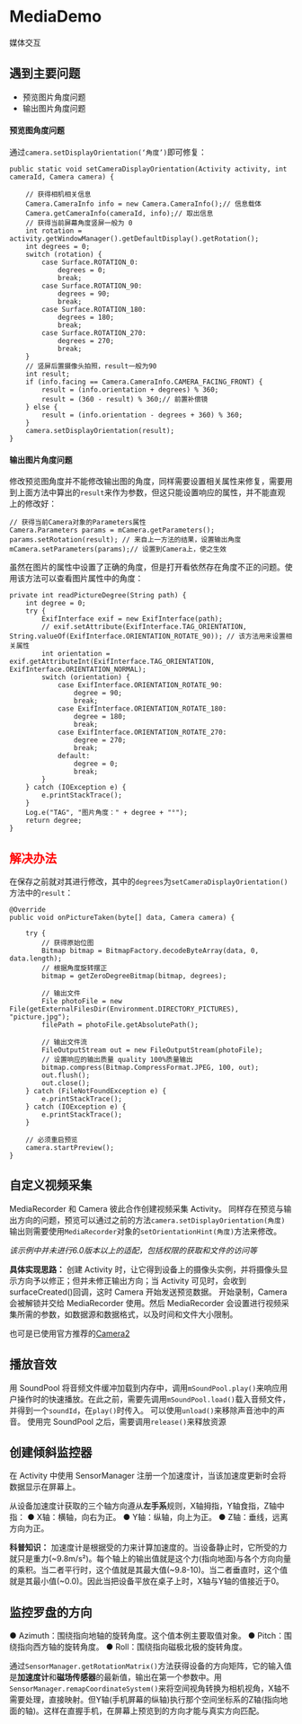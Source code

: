 # MediaDemo
媒体交互

## 遇到主要问题

* 预览图片角度问题
* 输出图片角度问题

#### 预览图角度问题

通过`camera.setDisplayOrientation(‘角度’)`即可修复：

```
public static void setCameraDisplayOrientation(Activity activity, int cameraId, Camera camera) {

    // 获得相机相关信息
    Camera.CameraInfo info = new Camera.CameraInfo();// 信息载体
    Camera.getCameraInfo(cameraId, info);// 取出信息
    // 获得当前屏幕角度竖屏一般为 0
    int rotation = activity.getWindowManager().getDefaultDisplay().getRotation();
    int degrees = 0;
    switch (rotation) {
        case Surface.ROTATION_0:
            degrees = 0;
            break;
        case Surface.ROTATION_90:
            degrees = 90;
            break;
        case Surface.ROTATION_180:
            degrees = 180;
            break;
        case Surface.ROTATION_270:
            degrees = 270;
            break;
    }
    // 竖屏后置摄像头拍照，result一般为90
    int result;
    if (info.facing == Camera.CameraInfo.CAMERA_FACING_FRONT) {
        result = (info.orientation + degrees) % 360;
        result = (360 - result) % 360;// 前置补偿镜
    } else {
        result = (info.orientation - degrees + 360) % 360;
    }
    camera.setDisplayOrientation(result);
}
```

#### 输出图片角度问题

修改预览图角度并不能修改输出图的角度，同样需要设置相关属性来修复，需要用到上面方法中算出的`result`来作为参数，但这只能设置响应的属性，并不能直观上的修改好：

```
// 获得当前Camera对象的Parameters属性
Camera.Parameters params = mCamera.getParameters();
params.setRotation(result); // 来自上一方法的结果，设置输出角度
mCamera.setParameters(params);// 设置到Camera上，使之生效
```

虽然在图片的属性中设置了正确的角度，但是打开看依然存在角度不正的问题。使用该方法可以查看图片属性中的角度：

```
private int readPictureDegree(String path) {
    int degree = 0;
    try {
        ExifInterface exif = new ExifInterface(path);
        // exif.setAttribute(ExifInterface.TAG_ORIENTATION, String.valueOf(ExifInterface.ORIENTATION_ROTATE_90)); // 该方法用来设置相关属性
        int orientation = exif.getAttributeInt(ExifInterface.TAG_ORIENTATION, ExifInterface.ORIENTATION_NORMAL);
        switch (orientation) {
            case ExifInterface.ORIENTATION_ROTATE_90:
                degree = 90;
                break;
            case ExifInterface.ORIENTATION_ROTATE_180:
                degree = 180;
                break;
            case ExifInterface.ORIENTATION_ROTATE_270:
                degree = 270;
                break;
            default:
                degree = 0;
                break;
        }
    } catch (IOException e) {
        e.printStackTrace();
    }
    Log.e("TAG", "图片角度：" + degree + "°");
    return degree;
}
```

<font color=red>解决办法</font>
-------
在保存之前就对其进行修改，其中的`degrees`为`setCameraDisplayOrientation()`方法中的`result`：

```
@Override
public void onPictureTaken(byte[] data, Camera camera) {

    try {
        // 获得原始位图
        Bitmap bitmap = BitmapFactory.decodeByteArray(data, 0, data.length);
        // 根据角度旋转摆正
        bitmap = getZeroDegreeBitmap(bitmap, degrees);

        // 输出文件
        File photoFile = new File(getExternalFilesDir(Environment.DIRECTORY_PICTURES), "picture.jpg");
        filePath = photoFile.getAbsolutePath();

        // 输出文件流
        FileOutputStream out = new FileOutputStream(photoFile);
        // 设置响应的输出质量 quality 100%质量输出
        bitmap.compress(Bitmap.CompressFormat.JPEG, 100, out);
        out.flush();
        out.close();
    } catch (FileNotFoundException e) {
        e.printStackTrace();
    } catch (IOException e) {
        e.printStackTrace();
    }

    // 必须重启预览
    camera.startPreview();
}
```


## 自定义视频采集

MediaRecorder 和 Camera 彼此合作创建视频采集 Activity。
同样存在预览与输出方向的问题，预览可以通过之前的方法`camera.setDisplayOrientation(角度)`输出则需要使用`MediaRecorder`对象的`setOrientationHint(角度)`方法来修改。

_该示例中并未进行6.0版本以上的适配，包括权限的获取和文件的访问等_

**具体实现思路：**
创建 Activity 时，让它得到设备上的摄像头实例，并将摄像头显示方向予以修正；但并未修正输出方向；当 Activity 可见时，会收到 surfaceCreated()回调，这时 Camera 开始发送预览数据。
开始录制，Camera 会被解锁并交给 MediaRecorder 使用。然后 MediaRecorder 会设置进行视频采集所需的参数，如数据源和数据格式，以及时间和文件大小限制。

也可是已使用官方推荐的[Camera2](https://github.com/googlesamples/android-Camera2Video/#readme)

## 播放音效

用 SoundPool 将音频文件缓冲加载到内存中，调用`mSoundPool.play()`来响应用户操作时的快速播放。在此之前，需要先调用`mSoundPool.load()`载入音频文件，并得到一个`soundId`，在`play()`时传入。
可以使用`unload()`来移除声音池中的声音。
使用完 SoundPool 之后，需要调用`release()`来释放资源

## 创建倾斜监控器

在 Activity 中使用 SensorManager 注册一个加速度计，当该加速度更新时会将数据显示在屏幕上。

从设备加速度计获取的三个轴方向遵从**左手系**规则，X轴拇指，Y轴食指，Z轴中指：
● X轴：横轴，向右为正。
● Y轴：纵轴，向上为正。
● Z轴：垂线，远离方向为正。

**科普知识：**
加速度计是根据受的力来计算加速度的。当设备静止时，它所受的力就只是重力(~9.8m/s²)。每个轴上的输出值就是这个力(指向地面)与各个方向向量的乘积。当二者平行时，这个值就是其最大值(~9.8-10)。当二者垂直时，这个值就是其最小值(~0.0)。因此当把设备平放在桌子上时，X轴与Y轴的值接近于0。

## 监控罗盘的方向

● Azimuth：围绕指向地轴的旋转角度。这个值本例主要取值对象。
● Pitch：围绕指向西方轴的旋转角度。
● Roll：围绕指向磁极北极的旋转角度。

通过`SensorManager.getRotationMatrix()`方法获得设备的方向矩阵，它的输入值是**加速度计**和**磁场传感器**的最新值，输出在第一个参数中。用`SensorManager.remapCoordinateSystem()`来将空间视角转换为相机视角，X轴不需要处理，直接映射。但Y轴(手机屏幕的纵轴)执行那个空间坐标系的Z轴(指向地面的轴)。这样在直握手机，在屏幕上预览到的方向才能与真实方向匹配。
